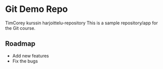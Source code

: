 # Git Demo Repo
TimCorey kurssin harjoittelu-repository
This is a sample repository/app for the Git course.
## Roadmap
* Add new features
* Fix the bugs
